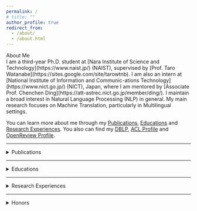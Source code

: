 ```yaml
---
permalink: /
# title: ""
author_profile: true
redirect_from: 
  - /about/
  - /about.html
---
```


<summary id="about_me"><span class="summary-heading">About Me</span></summary>
I am a third-year Ph.D. student at [Nara Institute of Science and Technology](https://www.naist.jp/) (NAIST), supervised by [Prof. Taro Watanabe](https://sites.google.com/site/tarowtnb).
I am also an intern at [National Institute of Information and Communic-ations Technology](https://www.nict.go.jp/) (NICT), Japan, where I am mentored by [Associate Prof. Chenchen Ding](https://att-astrec.nict.go.jp/member/ding/).
I maintain a broad interest in Natural Language Processing (NLP) in general.
My main research focuses on Machine Translation, particularly in Multilingual settings.

You can learn more about me through my [Publications](#publications), [Educations](#educations) and [Research Experiences](#research_experiences).
You also can find my [DBLP](https://dblp.org/pid/45/9934-1.html), [ACL Profile](https://aclanthology.org/people/z/zhi-qu/) and [OpenReview Profile](https://openreview.net/profile?id=%7EZhi_Qu2).

---

<details>
  <summary id="publications"><span class="summary-heading">Publications</span></summary>
  <ul>
    <li> 
      Registering Source Tokens to Target Language Spaces in Multilingual Neural Machine Translation
      <br>
      <u>Z. Qu</u>, Y. Wang, J. Mao, C. Ding, H. Tanaka, M. Utiyama, T. Watanabe
      <br>
        <em>
          ACL 2025
        </em>
      <br>
      <img src="https://img.shields.io/badge/Oral-orange"/>
      <a href="https://arxiv.org/abs/2501.02979"><img src="https://img.shields.io/badge/Paper-blue"/></a>
      <a href="https://docs.google.com/presentation/d/19gZBVyt9HCwCyQql9inY4SmWGeHBxoab/edit?usp=sharing&ouid=117841621988194296049&rtpof=true&sd=true"><img src="https://img.shields.io/badge/Slides-green"/></a>
      <a href="https://huggingface.co/naist-nlp/mitre_466m"><img src="https://img.shields.io/badge/Hugging%20Face-yellow"/></a>
    </li>
    <li>
      Languages Transferred Within the Encoder: On Representation Transfer in Zero-Shot Multilingual Translation
      <br>
        <u>Z. Qu</u>, C. Ding, T. Watanabe
      <br>
        <em>
          MT Summit 2025 <a href="https://mtsummit2025.unige.ch/"><img src="https://img.shields.io/badge/Best%20Paper-red"/></a>
        </em>
      <br>
      <img src="https://img.shields.io/badge/Oral-orange"/>
      <a href="https://arxiv.org/abs/2406.08092"><img src="https://img.shields.io/badge/Paper-blue"/></a>
      <a href="https://docs.google.com/presentation/d/1OdeNpQReMO-65aaJbsOAuMJaENG1pe4p/edit?usp=sharing&ouid=117841621988194296049&rtpof=true&sd=true"><img src="https://img.shields.io/badge/Slides-green"/></a>
    </li>
    <li>
      Exploring Intrinsic Language-specific Subspaces in Fine-tuning Multilingual Neural Machine Translation
      <br>
        Z. Cao, <u>Z. Qu</u>, H. Kamigaito, T. Watanabe
      <br>
        <em>
          EMNLP 2024
        </em>
      <br>
      <img src="https://img.shields.io/badge/Poster-purple"/>
      <a href="https://aclanthology.org/2024.emnlp-main.1177"><img src="https://img.shields.io/badge/Paper-blue"/></a>
    </li>
    <li>
      Cross-lingual Contextualized Phrase Retrieval
      <br>
        H. Li, D. Cai, <u>Z. Qu</u>, Q. Cui, H. Kamigaito, L. Liu, T. Watanabe
      <br>
        <em>
          Findings of EMNLP 2024
        </em>
      <br>
      <img src="https://img.shields.io/badge/Poster-purple"/>
      <a href="https://aclanthology.org/2024.findings-emnlp.383"><img src="https://img.shields.io/badge/Paper-blue"/></a>
    </li>
    <li>
      Disentangling Pretrained Representation to Leverage Low-Resource Languages in Multilingual Machine Translation
      <br>
        F. Hudi, <u>Z. Qu</u>, H. Kamigaito, T. Watanabe
      <br>
        <em>
          LREC-COLING 2024
        </em>
      <br>
      <img src="https://img.shields.io/badge/Poster-purple"/>
      <a href="https://aclanthology.org/2024.lrec-main.446/"><img src="https://img.shields.io/badge/Paper-blue"/></a>
    </li>
    <li>
      Adapting to Non-Centered Languages for Zero-shot Multilingual Translation
      <br>
        <u>Z. Qu</u>, T. Watanabe
      <br>
        <em>
          COLING 2022
        </em>
      <br>
      <img src="https://img.shields.io/badge/Oral-orange"/>
      <a href="https://aclanthology.org/2022.coling-1.467/"><img src="https://img.shields.io/badge/Paper-blue"/></a>
    </li>
  </ul>
</details>

---

<details>
  <summary id="educations"><span class="summary-heading">Educations</span></summary>
  <h3>Nara Institute of Science and Technology, Japan</h3>
  Supervised by <a href="https://sites.google.com/site/tarowtnb">Prof. Taro Watanabe</a> at <a href="https://nlp.naist.jp/en">NLP Lab</a>
  <ul>
    <li>Ph.D. Candidate of Engineering, 2023.4 ~ present</li>
    <li>Master of Engineering, 2021.4 ~ 2023.3</li>
  </ul>

  <h3>Chongqing Normal University, China</h3>
  <ul>
    <li>Bachelor of Science, 2015.9 ~ 2019.6</li>
  </ul>
</details>

---

<details>
  <summary id="research_experiences"><span class="summary-heading">Research Experiences</span></summary>
  <ul>
    <li>Intern, <a href="https://att-astrec.nict.go.jp/">Advanced Translation Technology Laboratory</a>, 
  <a href="https://astrec.nict.go.jp/">ASTERC</a>, NICT, 2023.10 ~ present</li>
    <li>Research Assistant, NLP Lab, NAIST, 2023.4 ~ present</li>
  </ul>
</details>

---

<details>
  <summary id="honors"><span class="summary-heading">Honors</span></summary>
  <ul>
    <li>
      Springer EAMT 2025 Best Paper Award, 2025. [<a href="https://mtsummit2025.unige.ch/">news_1</a>] [<a href="http://isw3.naist.jp/IS/PubWG/Events-ja/2025/award20250627_qu.html">news_2</a>]
    </li>
    <li>
      NAIST Outstanding Student, 2022.
    </li>
    <li>
      Google East Asia Student Travel Grants, 2022.
    </li>
  </ul>
</details>
